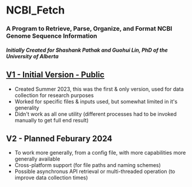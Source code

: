 # NCBI_Fetch
### A Program to Retrieve, Parse, Organize, and Format NCBI Genome Sequence Information
##### Initially Created for Shashank Pathak and Guohui Lin, PhD of the University of Alberta
#####
## [V1 - Initial Version - Public](https://github.com/CarsonBarnstable/NCBI_Fetch/tree/main/V1)
- Created Summer 2023, this was the first & only version, used for data collection for research purposes
- Worked for specific files & inputs used, but somewhat limited in it's generality
- Didn't work as all one utility (different processes had to be invoked manually to get full end result)
## V2 - Planned Feburary 2024
- To work more generally, from a config file, with more capabilities more generally available
- Cross-platform support (for file paths and naming schemes)
- Possible asynchronus API retrieval or multi-threaded operation (to improve data collection times)
